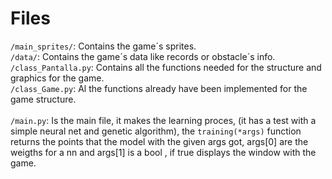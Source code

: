 <h1>Files</h1>

<p1> ```/main_sprites/```: Contains the game´s sprites.</p1><br>
<p1>```/data/```: Contains the game´s data like records or obstacle´s info.</p1><br>
<p1>```/class_Pantalla.py```: Contains all the functions needed for the structure and graphics for the game.</p1><br>
<p1>```/class_Game.py```: Al the functions already have been implemented for the game structure.</p1><br><br>
<p1>```/main.py```: Is the main file, it makes the learning proces, (it has a test with a simple neural net and genetic algorithm),
the ```training(*args)``` function returns the points that the model with the given args got, args[0] are the weigths for a nn
and args[1] is a bool , if true displays the window with the game.</p1><br>
